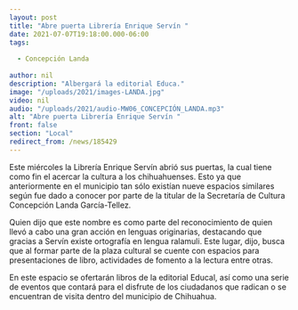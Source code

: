 ```yaml
---
layout: post
title: "Abre puerta Librería Enrique Servín "
date: 2021-07-07T19:18:00.000-06:00
tags:
  
  - Concepción Landa
  
author: nil
description: "Albergará la editorial Educa."
image: "/uploads/2021/images-LANDA.jpg"
video: nil
audio: "/uploads/2021/audio-MW06_CONCEPCIÓN_LANDA.mp3"
alt: "Abre puerta Librería Enrique Servín "
front: false
section: "Local"
redirect_from: /news/185429
---
```


Este miércoles la Librería Enrique Servín abrió sus puertas, la cual tiene como fin el acercar la cultura a los chihuahuenses. Esto ya que anteriormente en el municipio tan sólo existían nueve espacios similares según fue dado a conocer por parte de la titular de la Secretaría de Cultura Concepción Landa García-Tellez.

Quien dijo que este nombre es como parte del reconocimiento de quien llevó a cabo una gran acción en lenguas originarias, destacando que gracias a Servín existe ortografía en lengua ralamuli. Este lugar, dijo, busca que al formar parte de la plaza cultural se cuente con espacios para presentaciones de libro, actividades de fomento a la lectura entre otras.

En este espacio se ofertarán libros de la editorial Educal, así como una serie de eventos que contará para el disfrute de los ciudadanos que radican o se encuentran de visita dentro del municipio de Chihuahua.
